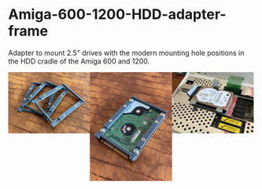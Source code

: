 # Amiga-600-1200-HDD-adapter-frame
Adapter to mount 2.5" drives with the modern mounting hole positions in the HDD cradle of the Amiga 600 and 1200.

<img src="https://github.com/andersmilton/Amiga-600-1200-HDD-adapter-frame/blob/main/images/adapters.jpeg" align="left" width="33%" />
<img src="https://github.com/andersmilton/Amiga-600-1200-HDD-adapter-frame/blob/main/images/drive.jpeg" align="left" width="33%" />
<img src="https://github.com/andersmilton/Amiga-600-1200-HDD-adapter-frame/blob/main/images/installed.jpeg" align="left" width="33%" />
